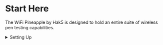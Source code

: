 # Start Here

The WiFi Pineapple by Hak5 is designed to hold an entire suite of wireless pen testing capabilities.

<details><summary>Setting Up</summary>
[Connecting to the Pineapple](Connecting to the Pineapple)
[Resetting the Pineapple](Resetting the Pineapple)
[Setting up the Pineapple](Setting up the Pineapple)
</details>
